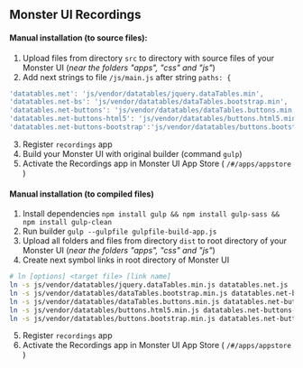 ## Monster UI Recordings

#### Manual installation (to source files):
1. Upload files from directory `src` to directory with source files of your Monster UI (*near the folders "apps", "css" and "js"*)
2. Add next strings to file `/js/main.js` after string `paths: {`
``` javascript
'datatables.net': 'js/vendor/datatables/jquery.dataTables.min',
'datatables.net-bs': 'js/vendor/datatables/dataTables.bootstrap.min',
'datatables.net-buttons': 'js/vendor/datatables/dataTables.buttons.min',
'datatables.net-buttons-html5': 'js/vendor/datatables/buttons.html5.min',
'datatables.net-buttons-bootstrap':'js/vendor/datatables/buttons.bootstrap.min',
```
3. Register `recordings` app
4. Build your Monster UI with original builder (command `gulp`)
5. Activate the Recordings app in Monster UI App Store ( `/#/apps/appstore` )

#### Manual installation (to compiled files)
1. Install dependencies
`npm install gulp && npm install gulp-sass && npm install gulp-clean`
2. Run builder
`gulp --gulpfile gulpfile-build-app.js`
3. Upload all folders and files from directory `dist` to root directory of your Monster UI (*near the folders "apps", "css" and "js"*)
4. Create next symbol links in root directory of Monster UI
```bash
# ln [options] <target file> [link name]
ln -s js/vendor/datatables/jquery.dataTables.min.js datatables.net.js
ln -s js/vendor/datatables/dataTables.bootstrap.min.js datatables.net-bs.js
ln -s js/vendor/datatables/dataTables.buttons.min.js datatables.net-buttons.js
ln -s js/vendor/datatables/buttons.html5.min.js datatables.net-buttons-html5.js
ln -s js/vendor/datatables/buttons.bootstrap.min.js datatables.net-buttons-bootstrap.js
```
5. Register `recordings` app
6. Activate the Recordings app in Monster UI App Store ( `/#/apps/appstore` )